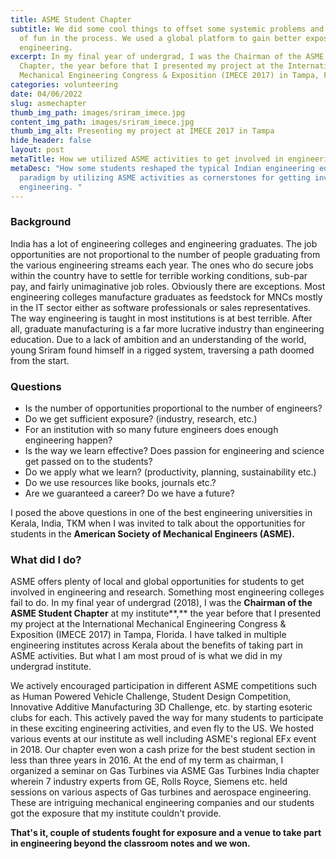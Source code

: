```yaml
---
title: ASME Student Chapter
subtitle: We did some cool things to offset some systemic problems and had a lot
  of fun in the process. We used a global platform to gain better exposure to
  engineering.
excerpt: In my final year of undergrad, I was the Chairman of the ASME Student
  Chapter, the year before that I presented my project at the International
  Mechanical Engineering Congress & Exposition (IMECE 2017) in Tampa, Florida.
categories: volunteering
date: 04/06/2022
slug: asmechapter
thumb_img_path: images/sriram_imece.jpg
content_img_path: images/sriram_imece.jpg
thumb_img_alt: Presenting my project at IMECE 2017 in Tampa
hide_header: false
layout: post
metaTitle: How we utilized ASME activities to get involved in engineering
metaDesc: "How some students reshaped the typical Indian engineering education
  paradigm by utilizing ASME activities as cornerstones for getting involved in
  engineering. "
---
```

### Background

India has a lot of engineering colleges and engineering graduates. The job opportunities are not proportional to the number of people graduating from the various engineering streams each year. The ones who do secure jobs within the country have to settle for terrible working conditions, sub-par pay, and fairly unimaginative job roles. Obviously there are exceptions. Most engineering colleges manufacture graduates as feedstock for MNCs mostly in the IT sector either as software professionals or sales representatives. The way engineering is taught in most institutions is at best terrible. After all, graduate manufacturing is a far more lucrative industry than engineering education. Due to a lack of ambition and an understanding of the world, young Sriram found himself in a rigged system, traversing a path doomed from the start. 

### Questions

* Is the number of opportunities proportional to the number of engineers? 
* Do we get sufficient exposure? (industry, research, etc.)
* For an institution with so many future engineers does enough engineering happen?
* Is the way we learn effective? Does passion for engineering and science get passed on to the students?
* Do we apply what we learn? (productivity, planning, sustainability etc.)
* Do we use resources like books, journals etc.?
* Are we guaranteed a career? Do we have a future?

I posed the above questions in one of the best engineering universities in Kerala, India, TKM when I was invited to talk about the opportunities for students in the **American Society of Mechanical Engineers (ASME).** 

### What did I do?

ASME offers plenty of local and global opportunities for students to get involved in engineering and research. Something most engineering colleges fail to do. In my final year of undergrad (2018), I was the **Chairman of the ASME Student Chapter** at my institute**,** the year before that I presented my project at the International Mechanical Engineering Congress & Exposition (IMECE 2017) in Tampa, Florida. I have talked in multiple engineering institutes across Kerala about the benefits of taking part in ASME activities. But what I am most proud of is what we did in my undergrad institute.

We actively encouraged participation in different ASME competitions such as Human Powered Vehicle Challenge, Student Design Competition, Innovative Additive Manufacturing 3D Challenge, etc. by starting esoteric clubs for each. This actively paved the way for many students to participate in these exciting engineering activities, and even fly to the US. We hosted various events at our institute as well including ASME's regional EFx event in 2018. Our chapter even won a cash prize for the best student section in less than three years in 2016. At the end of my term as chairman, I organized a seminar on Gas Turbines via ASME Gas Turbines India chapter wherein 7 industry experts from GE, Rolls Royce, Siemens etc. held sessions on various aspects of Gas turbines and aerospace engineering. These are intriguing mechanical engineering companies and our students got the exposure that my institute couldn't provide. 

**That's it, couple of students fought for exposure and a venue to take part in engineering beyond the classroom notes and we won.**